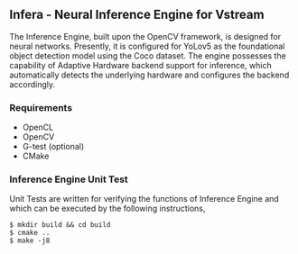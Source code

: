 <h2> Infera - Neural Inference Engine for Vstream </h2>

The Inference Engine, built upon the OpenCV framework, is designed for neural networks. Presently, it is configured for YoLov5 as the foundational object detection model using the Coco dataset. The engine possesses the capability of Adaptive Hardware backend support for inference, which automatically detects the underlying hardware and configures the backend accordingly.

<h3> Requirements </h3>

- OpenCL 
- OpenCV 
- G-test (optional)
- CMake 

<h3> Inference Engine Unit Test </h3>

Unit Tests are written for verifying the functions of Inference Engine and which can be executed by the following instructions, 

```
$ mkdir build && cd build
$ cmake ..
$ make -j8
```